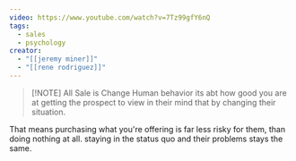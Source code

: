 ```yaml
---
video: https://www.youtube.com/watch?v=7Tz99gfY6nQ
tags:
  - sales
  - psychology
creator:
  - "[[jeremy miner]]"
  - "[[rene rodriguez]]"
---
```



> [!NOTE] All Sale is Change
> Human behavior its abt how good you are at getting the prospect to view in their mind that by changing their situation.

That means purchasing what you're offering is far less risky for them, than doing nothing at all.
staying in the status quo and their problems stays the same.



